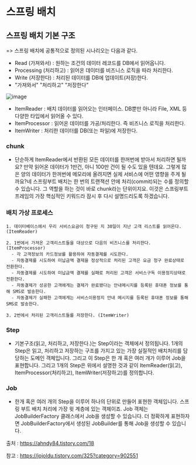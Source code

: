 # 스프링 배치 

## 스프링 배치 기본 구조
=> 스프링 배치에 공통적으로 정의된 시나리오는 다음과 같다.
  + Read (가져와서) : 원하는 조건의 데이터 레코드를 DB에서 읽어옵니다.
  + Processing (처리하고) : 읽어온 데이터를 비즈니스 로직을 따라 처리한다.
  + Write (저장한다) : 처리된 데이터를 DB에 업데이트(저장)한다.
  + "가져와서" "처리하고" "저장한다"

![image](https://user-images.githubusercontent.com/76584547/116872774-73334380-ac51-11eb-8fab-bcaccc3e3303.png)

+ ItemReader  : 배치 데이터를 읽어오는 인터페이스. DB뿐만 아니라 File, XML 등 다양한 타입에서 읽어올 수 있다.
+ ItemProcessor : 읽어온 데이터를 가공/처리한다. 즉 비즈니스 로직을 처리한다.
+ ItemWriter : 처리한 데이터를 DB(또는 파일)에 저장한다.

### chunk
  + 단순하게 ItemReader에서 반환된 모든 데이터를 한꺼번에 받아서 처리하면 될까요? 만약 읽어온 데이터가 1만건, 아니 100만 건이 될 수도 있을 텐데요. 그렇게 많은 양의 데이터가 한꺼번에 메모리에 올려지면 실제 서비스에 어떤 영향을 주게 될까요?네 스프링부트 배치는 한 번의 트랜잭션 안에 처리(commit)되는 수를 정의할 수 있습니다. 그 역할을 하는 것이 바로 chunk라는 단위이지요. 이것은 스프링부트프레임의 가장 핵심적인 키워드라 잠시 후 다시 설명드리도록 하겠습니다.

### 배치 가상 프로세스
```
1. 데이터베이스에서 우리 서비스요금이 청구된 지 30일이 지난 고객 리스트를 읽어온다.  (ItemReader)

2. 1번에서 가져온 고객리스트들을 대상으로 다음의 비즈니스를 처리한다.  (ItemProcessor)
  - 각 고객정보의 카드정보를 활용하여 자동결제를 시도한다.
  - 자동결제를 시도하여 미납금액 결제을 정상적으로 처리된 고객은 요금 청구 완료상태로 전환한다.
  - 자동결제를 시도하여 미납금액 결제를 실패로 처리된 고객은 서비스구독 이용정지상태로 전환한다.
  - 자동결제가 성공한 고객에게는 결제가 완료됐다는 안내메시지를 등록된 휴대폰 정보를 통해 SMS로 발송한다.
  - 자동결제가 실패한 고객에게는 서비스이용정지 안내 메시지를 등록된 휴대폰 정보를 통해 SMS로 발송한다.

3. 2번에서 처리된 고객리스트들를 저장한다. (ItemWriter)
```


### Step
  + 기본구조(읽고, 처리하고, 저장한다.)는 Step이라는 객체에서 정의됩니다. 1개의 Step은 읽고, 처리하고 저장하는 구조를 가지고 있는 가장 실질적인 배치처리를 담당하는 도메인 객체입니다. 그리고 이 Step은 한 개 혹은 여러 개가 이루어 Job을 표현합니다. 그리고 1개의 Step은 위에서 설명한 것과 같이 ItemReader(읽고), ItemProcessor(처리하고), ItemWriter(저장하고)를 정의합니다.

### Job
  + 한개 혹은 여러 개의 Step을 이루어 하나의 단위로 만들어 표현한 객체입니다. 스프링 부트 배치 처리에 가장 윗 계층에 있는 객체이죠. Job 객체는 JobBuilderFactory 클래스에서 Job을 생성할 수 있습니다. 더 정확하게 표현하자면 JobBuilderFactory에서 생성된 JobBuilder를 통해 Job을 생성할 수 있습니다.




출처 : https://ahndy84.tistory.com/18

참고 : https://jojoldu.tistory.com/325?category=902551
